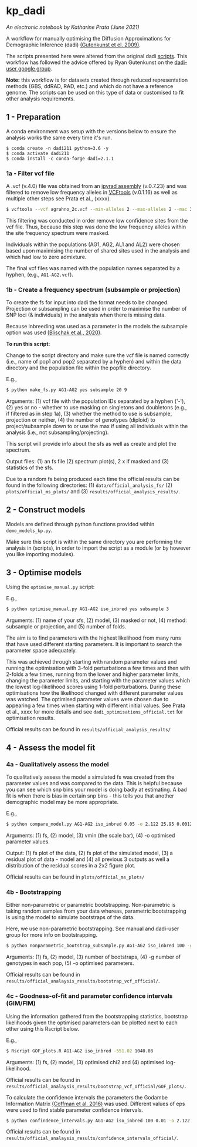 # kp_dadi
*An electronic notebook by Katharine Prata (June 2021)*

A workflow for manually optimising the Diffusion Approximations for Demographic Inference (dadi) 
[(Gutenkunst et el. 2009)](https://dx.plos.org/10.1371/journal.pgen.1000695).

The scripts presented here were altered from the original dadi 
[scripts](https://bitbucket.org/gutenkunstlab/dadi/src/master/). This workflow has followed the advice offered by 
Ryan Gutenkunst on the [dadi-user google group](https://groups.google.com/g/dadi-user).

**Note:** this workflow is for datasets created through reduced representation methods (GBS, ddRAD, RAD, etc.) and which 
do not have a reference genome. The scripts can be used on this type of data or customised to fit other analysis 
requirements.

## 1 - Preparation

A conda environment was setup with the versions below to ensure the analysis works the same every time it's run.

```
$ conda create -n dadi211 python=3.6 -y
$ conda activate dadi211
$ conda install -c conda-forge dadi=2.1.1
```

### 1a - Filter vcf file

A .vcf (v.4.0) file was obtained from an [ipyrad assembly]( https://ipyrad.readthedocs.io/en/latest/index.html ) 
(v.0.7.23) and was filtered to remove low frequency alleles in [VCFtools]( https://vcftools.github.io/index.html ) 
(v.0.1.16) as well as multiple other steps see Prata et al., (xxxx).

```bash
$ vcftools --vcf agrahno_2c.vcf --min-alleles 2 --max-alleles 2 --mac 3 --recode --stdout > 'agrahno_2d-3.vcf'
```

This filtering was conducted in order remove low confidence sites from the vcf file. Thus, because this step was done 
the low frequency alleles within the site frequency spectrum were masked.

Individuals within the populations (AG1, AG2, AL1 and AL2) were chosen based upon maximising the number of shared sites 
used in the analysis and which had low to zero admixture.

The final vcf files was named with the population names separated by a hyphen, (e.g., `AG1-AG2.vcf`).

### 1b - Create a frequency spectrum (subsample or projection)

To create the fs for input into dadi the format needs to be changed. Projection or subsampling can be used in order to 
maximise the number of SNP loci (& individuals) in the analysis when there is missing data.

Because inbreeding was used as a parameter in the models the subsample option was used 
[(Blischak et al., 2020)]( https://doi-org.ezproxy.library.uq.edu.au/10.1093/molbev/msaa042 ).

**To run this script:**

Change to the script directory and make sure the vcf file is named correctly (i.e., name of pop1 and pop2 separated 
by a hyphen) and within the data directory and the population file within the popfile directory.

E.g.,
```bash
$ python make_fs.py AG1-AG2 yes subsample 20 9
```
Arguments: (1) vcf file with the population IDs separated by a hyphen ('-'), (2) yes or no - whether to use 
masking on singletons and doubletons (e.g., if filtered as in step 1a), (3) whether the method to use is subsample, 
projection or neither, (4) the number of genotypes (diploid) to project/subsample down to or use the max if using all 
individuals within the analysis (i.e., not subsampling/projecting).

This script will provide info about the sfs as well as create and plot the spectrum.

Output files: (1) an fs file (2) spectrum plot(s), 2 x if masked and (3) statistics of the sfs.

Due to a random fs being produced each time the official results can be found in the following directories: 
(1) `data/official_analysis_fs/` (2) `plots/official_ms_plots/` and (3) `results/official_analysis_results/`.

## 2 - Construct models

Models are defined through python functions provided within `demo_models_kp.py`.

Make sure this script is within the same directory you are performing the analysis in (scripts), in order to import the 
script as a module (or by however you like importing modules).

## 3 - Optimise models

Using the `optimise_manual.py` script:

E.g.,
```bash
$ python optimise_manual.py AG1-AG2 iso_inbred yes subsample 3
```
Arguments: (1) name of your sfs, (2) model, (3) masked or not, (4) method: subsample or projection, and (5) number of 
folds.

The aim is to find parameters with the highest likelihood from many runs that have used different starting parameters.
It is important to search the parameter space adequately. 

This was achieved through starting with random parameter values and running the optimisation with 3-fold perturbations 
a few times and then with 2-folds a few times, running from the lower and higher parameter limits, changing the 
parameter limits, and starting with the parameter values which the lowest log-likelihood scores using 1-fold 
perturbations. During these optimisations how the likelihood changed with different parameter values was watched. The 
optimised parameter values were chosen due to appearing a few times when starting with different initial values. 
See Prata et al., xxxx for more details and see `dadi_optimisations_official.txt` for optimisation results.

Official results can be found in `results/official_analysis_results/`

## 4 - Assess the model fit

### 4a - Qualitatively assess the model

To qualitatively assess the model a simulated fs was created from the parameter values and was compared to the data. 
This is helpful because you can see which snp bins your model is doing badly at estimating. A bad fit is when there is 
bias in certain snp bins - this tells you that another demographic model may be more appropriate.

E.g.,
```bash
$ python compare_model.py AG1-AG2 iso_inbred 0.05 -o 2.122 25.95 0.0012 0.0455 0.3989
```
Arguments: (1) fs, (2) model, (3) vmin (the scale bar), (4) -o optimised parameter values.

Output: (1) fs plot of the data, (2) fs plot of the simulated model, (3) a residual plot of data - model and (4) all 
previous 3 outputs as well a distribution of the residual scores in a 2x2 figure plot.

Official results can be found in `plots/official_ms_plots/`

### 4b - Bootstrapping

Either non-parametric or parametric bootstrapping. Non-parametric is taking random samples from your data 
whereas, parametric bootstrapping is using the model to simulate bootstraps of the data.

Here, we use non-parametric bootstrapping. See manual and dadi-user group for more info on bootstrapping.

```bash
$ python nonparametric_bootstrap_subsample.py AG1-AG2 iso_inbred 100 -g 20 9 -o 2.122 25.95 0.0012 0.0455 0.3989
```
Arguments: (1) fs, (2) model, (3) number of bootstraps, (4) -g number of genotypes in each pop, (5) -o optimised 
parameters.

Official results can be found in `results/official_analaysis_results/bootstrap_vcf_official/`.

### 4c - Goodness-of-fit and parameter confidence intervals (GIM/FIM)

Using the information gathered from the bootstrapping statistics, bootstrap likelihoods given the optimised parameters
can be plotted next to each other using this Rscript below.

E.g.,
```bash
$ Rscript GOF_plots.R AG1-AG2 iso_inbred -551.02 1040.08
```
Arguments: (1) fs, (2) model, (3) optimised chi2 and (4) optimised log-likelihood.

Official results can be found in `results/official_analaysis_results/bootstrap_vcf_official/GOF_plots/`.

To calculate the confidence intervals the parameters the Godambe Information Matrix 
[(Coffman et al. 2016)]( https://doi.org/10.1093/molbev/msv255 ) was used. Different values of eps were used to find stable 
parameter confidence intervals.

```bash
$ python confindence_intervals.py AG1-AG2 iso_inbred 100 0.01 -o 2.122 25.95 0.0012 0.0455 0.3989
```

Official results can be found in `results/official_analaysis_results/confidence_intervals_official/`.

